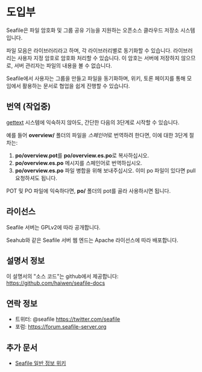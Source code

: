 # 도입부

Seafile은 파일 암호화 및 그룹 공유 기능을 지원하는 오픈소스 클라우드 저장소 시스템입니다. 

파일 모음은 라이브러리라고 하며, 각 라이브러리별로 동기화할 수 있습니다. 라이브러리는 사용자 지정 암호로 암호화 처리할 수 있습니다. 이 암호는 서버에 저장하지 않으므로, 서버 관리자는 파일의 내용을 볼 수 없습니다.

Seafile에서 사용자는 그룹을 만들고 파일을 동기화하며, 위키, 토론 페이지를 통해 모임에서 활용하는 문서로 협업을 쉽게 진행할 수 있습니다.

## 번역 (작업중)

[gettext](https://en.wikipedia.org/wiki/Gettext) 시스템에 익숙하지 않아도, 간단한 다음의 3단계로 시작할 수 있습니다.

예를 들어 **overview/** 폴더의 파일을 *스페인어*로 번역하려 한다면, 이에 대한 3단계 절차는:

1. **po/overview.pot**를  **po/overview.es.po**로 복사하십시오.
1. **po/overview.es.po** 메시지를 스페인어로 번역하십시오.
1. **po/overview.es.po** 파일 병합을 위해 보내주십시오. 이미 po 파일이 있다면 pull 요청하셔도 됩니다.


POT 및 PO 파일에 익숙하다면, **po/** 폴더의 pot를 골라 사용하시면 됩니다.

## 라이선스

Seafile 서버는 GPLv2에 따라 공개합니다.

Seahub와 같은 Seafile 서버 웹 엔드는 Apache 라이선스에 따라 배포합니다.

## 설명서 정보

이 설명서의 "소스 코드"는 github에서 제공합니다: https://github.com/haiwen/seafile-docs

## 연락 정보

* 트위터: @seafile https://twitter.com/seafile
* 포럼: https://forum.seafile-server.org

## 추가 문서

* [Seafile 일반 정보 위키](https://seacloud.cc/group/3/wiki/)

